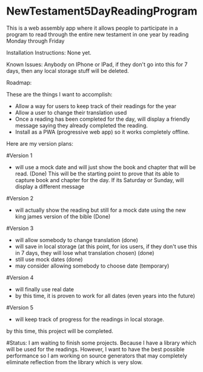 # NewTestament5DayReadingProgram
This is a web assembly app where it allows people to participate in a program to read through the entire new testament in one year by reading Monday through Friday

Installation Instructions:
None yet.

Known Issues:
Anybody on IPhone or IPad, if they don't go into this for 7 days, then any local storage stuff will be deleted.

Roadmap:

These are the things I want to accomplish:
 * Allow a way for users to keep track of their readings for the year
 * Allow a user to change their translation used
 * Once a reading has been completed for the day, will display a friendly message saying they already completed the reading.
 * Install as a PWA (progressive web app) so it works completely offline.


Here are my version plans:

#Version 1
 * will use a mock date and will just show the book and chapter that will be read. (Done)
 This will be the starting point to prove that its able to capture book and chapter for the day.
 If its Saturday or Sunday, will display a different message
 
 #Version 2
 * will actually show the reading but still for a mock date using the new king james version of the bible (Done)

 #Version 3
 * will allow somebody to change translation (done)
 * will save in local storage (at this point, for ios users, if they don't use this in 7 days, they will lose what translation chosen) (done)
 * still use mock dates (done)
 * may consider allowing somebody to choose date (temporary)

 #Version 4
 * will finally use real date
 * by this time, it is proven to work for all dates (even years into the future)

 #Version 5
 * will keep track of progress for the readings in local storage.
 
 by this time, this project will be completed.
 
 #Status:
 I am waiting to finish some projects.  Because I have a library which will be used for the readings.  However, I want to have the best possible performance so I am working  on source generators that may completely eliminate reflection from the library which is very slow.
 
